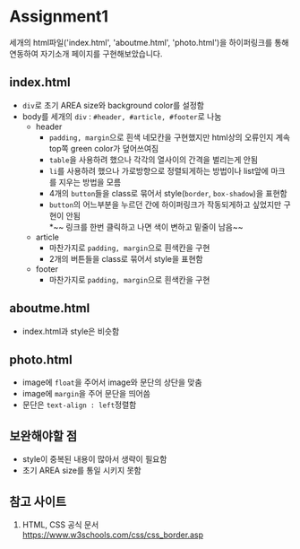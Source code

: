 # Assignment1
세개의 html파일('index.html', 'aboutme.html', 'photo.html')을 하이퍼링크를 통해 연동하여 자기소개 페이지를 구현해보았습니다.

## index.html
* `div`로 초기 AREA size와 background color를 설정함
* body를 세개의 `div` : `#header, #article, #footer`로 나눔
  * header   
    * `padding, margin`으로 흰색 네모칸을 구현했지만 html상의 오류인지 계속 top쪽 green color가 덮어쓰여짐
    * `table`을 사용하려 했으나 각각의 열사이의 간격을 벌리는게 안됨
    * `li`를 사용하려 했으나 가로방향으로 정렬되게하는 방법이나 list앞에 마크를 지우는 방법을 모름
    * 4개의 `button`들을 class로 묶어서 style(`border`, `box-shadow`)을 표현함
    * `button`의 어느부분을 누르던 간에 하이퍼링크가 작동되게하고 싶었지만 구현이 안됨    
    *~~ 링크를 한번 클릭하고 나면 색이 변하고 밑줄이 남음~~
  * article
    * 마찬가지로 `padding, margin`으로 흰색칸을 구현
    * 2개의 버튼들을 class로 묶어서 style을 표현함
  * footer
    * 마찬가지로 `padding, margin`으로 흰색칸을 구현

## aboutme.html
* index.html과 style은 비슷함

## photo.html
* image에 `float`을 주어서 image와 문단의 상단을 맞춤
* image에 `margin`을 주어 문단을 띄어씀
* 문단은 `text-align : left`정렬함

## 보완해야할 점
* style이 중복된 내용이 많아서 생략이 필요함
* 초기 AREA size를 통일 시키지 못함

## 참고 사이트
1. HTML, CSS 공식 문서   
https://www.w3schools.com/css/css_border.asp

